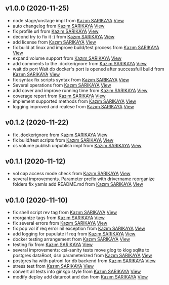 ## v1.0.0 (2020-11-25)

*  node stage/unstage impl from [Kazım SARIKAYA](https://github.com/kazimsarikaya) [View](https://github.com/kazimsarikaya/csi-sharedhostpath/commit/eda434063435698efdc71db10161d5d6cadbdd74)
*  auto changelog from [Kazım SARIKAYA](https://github.com/kazimsarikaya) [View](https://github.com/kazimsarikaya/csi-sharedhostpath/commit/bc816338cdd64b1aa34b76a85ec24cf092ca9264)
*  fix profile url from [Kazım SARIKAYA](https://github.com/kazimsarikaya) [View](https://github.com/kazimsarikaya/csi-sharedhostpath/commit/51b2f88d21acf980f08607362791e1249f469d07)
*  decond try to fix it :) from [Kazım SARIKAYA](https://github.com/kazimsarikaya) [View](https://github.com/kazimsarikaya/csi-sharedhostpath/commit/2d7a18e2e33094992a6a155157bb491e45411909)
*  add license from [Kazım SARIKAYA](https://github.com/kazimsarikaya) [View](https://github.com/kazimsarikaya/csi-sharedhostpath/commit/ae5d117b7e2111f0644cad6c61e55ac20aac544c)
*  fix build at linux and improve build/test process from [Kazım SARIKAYA](https://github.com/kazimsarikaya) [View](https://github.com/kazimsarikaya/csi-sharedhostpath/commit/129030486135fd17b62c170fbc83345c8f029ac8)
*  expand volume support from [Kazım SARIKAYA](https://github.com/kazimsarikaya) [View](https://github.com/kazimsarikaya/csi-sharedhostpath/commit/31ba2a14430934e2c53ac34f94463d50f79c9858)
*  add comments to the .dcokerignore from [Kazım SARIKAYA](https://github.com/kazimsarikaya) [View](https://github.com/kazimsarikaya/csi-sharedhostpath/commit/81e1020d9a77780cedb075db4cd68e685afd2466)
*  wait db port Wait db docker's port is opened after successfull build from [Kazım SARIKAYA](https://github.com/kazimsarikaya) [View](https://github.com/kazimsarikaya/csi-sharedhostpath/commit/e27f6504b6b94e9091134ca78524d6029e843213)
*  fix syntax fix scripts syntax from [Kazım SARIKAYA](https://github.com/kazimsarikaya) [View](https://github.com/kazimsarikaya/csi-sharedhostpath/commit/95fc3313ad31ad7569e8d33c86b70b65e9f3107b)
*  Several operations from [Kazım SARIKAYA](https://github.com/kazimsarikaya) [View](https://github.com/kazimsarikaya/csi-sharedhostpath/commit/1f9ce65d2e365960d27e257b824f8bae2009c471)
*  add cover and improve running time from [Kazım SARIKAYA](https://github.com/kazimsarikaya) [View](https://github.com/kazimsarikaya/csi-sharedhostpath/commit/1f5bc046b7db2d3e9032225e59167a88ef078607)
*  coverage report from [Kazım SARIKAYA](https://github.com/kazimsarikaya) [View](https://github.com/kazimsarikaya/csi-sharedhostpath/commit/58673b178c1d08a9321a0e62c2879fad5e26e019)
*  implement supported methods from [Kazım SARIKAYA](https://github.com/kazimsarikaya) [View](https://github.com/kazimsarikaya/csi-sharedhostpath/commit/1321a6db13079502a50317766b1099560526920c)
*  logging improved and realese from [Kazım SARIKAYA](https://github.com/kazimsarikaya) [View](https://github.com/kazimsarikaya/csi-sharedhostpath/commit/cc776b4bf8b0de4f37361e7a6a3889f1cecb3899)


## v0.1.2 (2020-11-22)

*  fix .dockerignore from [Kazım SARIKAYA](https://github.com/kazimsarikaya) [View](https://github.com/kazimsarikaya/csi-sharedhostpath/commit/bcdc8b4b0d381d0639280a1a314f09a8a2ca21ad)
*  fix build/test scripts from [Kazım SARIKAYA](https://github.com/kazimsarikaya) [View](https://github.com/kazimsarikaya/csi-sharedhostpath/commit/397e0539fe235f5bd5289254d766c0808ca9bd2b)
*  cs volume publish unpublish impl from [Kazım SARIKAYA](https://github.com/kazimsarikaya) [View](https://github.com/kazimsarikaya/csi-sharedhostpath/commit/e00229763a7744eed46981b12674bcfff180d349)


## v0.1.1 (2020-11-12)

*  vol cap access mode check from [Kazım SARIKAYA](https://github.com/kazimsarikaya) [View](https://github.com/kazimsarikaya/csi-sharedhostpath/commit/c423b08a8aa8aa7a5327781e4bab27967d9fa609)
*  several improvements. Parameter prefix with drivername reorganize folders fix yamls add README.md from [Kazım SARIKAYA](https://github.com/kazimsarikaya) [View](https://github.com/kazimsarikaya/csi-sharedhostpath/commit/b47037908e4f90a5ef733dabe393266280024d52)


## v0.1.0 (2020-11-10)

*  fix shell script rev tag from [Kazım SARIKAYA](https://github.com/kazimsarikaya) [View](https://github.com/kazimsarikaya/csi-sharedhostpath/commit/f20168126144a3ed41848491f92e7db89e1bd0db)
*  reorganize tags from [Kazım SARIKAYA](https://github.com/kazimsarikaya) [View](https://github.com/kazimsarikaya/csi-sharedhostpath/commit/f9a288a87b707d57e46344fed0110fe0710d604a)
*  fix several errors from [Kazım SARIKAYA](https://github.com/kazimsarikaya) [View](https://github.com/kazimsarikaya/csi-sharedhostpath/commit/c7763ac87ed4e033efc023ff4a5df18416f77707)
*  fix pop vol if req error nil exception from [Kazım SARIKAYA](https://github.com/kazimsarikaya) [View](https://github.com/kazimsarikaya/csi-sharedhostpath/commit/4268db93bd7c1383dfbb522e80ffe42ea0650695)
*  add logging for pupulate if req from [Kazım SARIKAYA](https://github.com/kazimsarikaya) [View](https://github.com/kazimsarikaya/csi-sharedhostpath/commit/e914dcb4d1c8dffad256f73332fb85656f12fe7a)
*  docker testing arrangement from [Kazım SARIKAYA](https://github.com/kazimsarikaya) [View](https://github.com/kazimsarikaya/csi-sharedhostpath/commit/0c7767c741fd184d8361e899d67b72a07e6f15ca)
*  testing fix from [Kazım SARIKAYA](https://github.com/kazimsarikaya) [View](https://github.com/kazimsarikaya/csi-sharedhostpath/commit/f5d56d6f70b52b3be6db2f4e86a0bb1debb2d524)
*  several improvements: csi-sanity tests move glog to klog sqlite to postgres dataRoot, dsn parameterized from [Kazım SARIKAYA](https://github.com/kazimsarikaya) [View](https://github.com/kazimsarikaya/csi-sharedhostpath/commit/3c1c7c8f81d08b2da08df567264e5747e0112bdc)
*  postgres ha with patroni for db backend from [Kazım SARIKAYA](https://github.com/kazimsarikaya) [View](https://github.com/kazimsarikaya/csi-sharedhostpath/commit/375eaee6d4ba0998e742ad315bfdefd8f5bae325)
*  stress test from [Kazım SARIKAYA](https://github.com/kazimsarikaya) [View](https://github.com/kazimsarikaya/csi-sharedhostpath/commit/d6d30c06b1bc8df6d5600d480864edbfd8fd9446)
*  convert all tests into ginkgo style from [Kazım SARIKAYA](https://github.com/kazimsarikaya) [View](https://github.com/kazimsarikaya/csi-sharedhostpath/commit/4a27033e7fd17f53914a9f3166c3688152dc01ee)
*  modify deploy add dataroot and dsn from [Kazım SARIKAYA](https://github.com/kazimsarikaya) [View](https://github.com/kazimsarikaya/csi-sharedhostpath/commit/62bd29b8ff239a37692de047b7cc625e1a28ada7)


